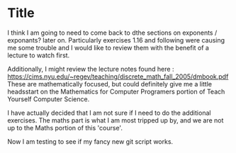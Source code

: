 # Title
I think I am going to need to come back to dthe sections on exponents / exponants? later on. Particularly exercises 1.16 and following were causing me some trouble and I would like to review them with the benefit of a lecture to watch first.

Additionally, I might review the lecture notes found here : https://cims.nyu.edu/~regev/teaching/discrete_math_fall_2005/dmbook.pdf
These are mathematically focused, but could definitely give me a little headsstart on the Mathematics for Computer Programers portion of Teach Yourself Computer Science.


I have actually decided that I am not sure if I need to do the additional exercises. The maths part is what I am most tripped up by, and we are not up to the Maths portion of this 'course'.

Now I am testing to see if my fancy new git script works.
